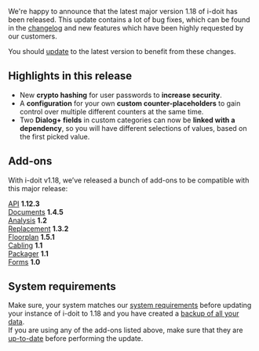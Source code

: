 We're happy to announce that the latest major version 1.18 of i-doit has been released. This update contains a lot of bug fixes, which can be found in the [changelog](../../changelogs/changelog-1.18.x/changelog-1.18.md) and new features which have been highly requested by our customers.

You should [update](../../../maintenance-and-operation/update.md) to the latest version to benefit from these changes.

Highlights in this release
--------------------------

*   New **crypto hashing** for user passwords to **increase security**.
*   A **configuration** for your own **custom counter-placeholders** to gain control over multiple different counters at the same time.
*   Two **Dialog+ fields** in custom categories can now be **linked with a dependency**, so you will have different selections of values, based on the first picked value.

Add-ons
-------

With i-doit v1.18, we’ve released a bunch of add-ons to be compatible with this major release:

[API](../../../i-doit-pro-add-ons/api/index.md) **1.12.3**  
[Documents](../../../i-doit-pro-add-ons/documents/index.md) **1.4.5**  
[Analysis](../../../i-doit-pro-add-ons/analysis.md) **1.2**  
[Replacement](../../../i-doit-pro-add-ons/replacement.md) **1.3.2**  
[Floorplan](../../../i-doit-pro-add-ons/floorplan.md) **1.5.1**  
[Cabling](../../../i-doit-pro-add-ons/cabling.md) **1.1**  
[Packager](../../../i-doit-pro-add-ons/add-on-packager.md) **1.1**  
[Forms](../../../i-doit-pro-add-ons/forms/index.md) **1.0**

System requirements
-------------------

Make sure, your system matches our [system requirements](../../../installation/system-requirements.md) before updating your instance of i-doit to 1.18 and you have created a [backup of all your data](../../../maintenance-and-operation/backup-and-recovery/index.md).  
If you are using any of the add-ons listed above, make sure that they are [up-to-date](../../../i-doit-pro-add-ons/index.md) before performing the update.